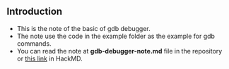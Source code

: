 ## Introduction
* This is the note of the basic of gdb debugger.
* The note use the code in the example folder as the example for gdb commands.
* You can read the note at **gdb-debugger-note.md** file in the repository <br>
or [this link](https://hackmd.io/LC1E3rjrR7-eO4jujBcgRQ?view) in HackMD.